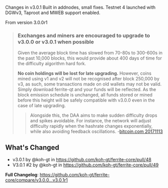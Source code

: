 Changes in v3.0.1
Built in addnodes, small fixes. 
Testnet 4 launched with DGWv3, Taproot and MWEB support enabled. 

From version 3.0.0r1
> ### Exchanges and miners are encouraged to upgrade to v3.0.0 or v3.0.1 when possible
> Given the average block time has slowed from 70-80s to 300-600s in the past 10,000 blocks, this would provide about 400 days of time for the difficulty algorithm hard fork.
> 
> **No coin holdings will be lost for late upgrading.** 
> However, coins mined using v1 and v2 will not be recognised after block 250,000 by v3, as such, some transactions made on old wallets may not be valid. Simply download ferrite-qt and your funds will be reflected. As the block emission schedule is unchanged, all funds stored or mined before this height will be safely compatible with v3.0.0 even in the case of late upgrading.
> 
> > Alongside this, the DAA aims to make sudden difficulty drops and spikes avoidable. For instance, the network will adjust difficulty rapidly when the hashrate changes exponentially, while also avoiding feedback oscillations. -[bitcoin.com 20171113](https://news.bitcoin.com/bitcoin-cash-network-completes-a-successful-hard-fork/)

## What's Changed
* v3.0.1 by @koh-gt in https://github.com/koh-gt/ferrite-core/pull/48
* V3.0.1 #2 by @koh-gt in https://github.com/koh-gt/ferrite-core/pull/49


**Full Changelog**: https://github.com/koh-gt/ferrite-core/compare/v3.0.0...v3.0.1r1